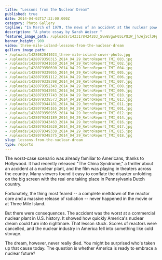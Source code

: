 ```yaml
---
title: "Lessons from the Nuclear Dream"
published: true
date: 2014-04-03T17:32:00.000Z
category: Photo Gallery
tagline: "In March of 1979, the news of an accident at the nuclear power plant at Three Mile Island near Harrisburg, Pennsylvania sent reporters rushing to the scene, while some 140,000 residents eventually fled from surrounding towns in fear and confusion."
description: "A photo essay by Sarah Weiser "
featured_image_path: /uploads/1433178424203_SvwBvgwF05LPQIW_jhJejSClDFpPagk8WzcS6SLv76kuEZaSxDlMXFMVCh05CX_juac66vHJrgyJyVFYGdjncnS5qHYxgS_R%3Ds1200
banner_height: 900
video: three-mile-island-lessons-from-the-nuclear-dream
gallery_image_path:
- /uploads/1428082041023_three-mile-island-cover-photo.jpg
- /uploads/1428079350315_2014_04_29_RetroReport_TMI_003.jpg
- /uploads/1428079341650_2014_04_29_RetroReport_TMI_002.jpg
- /uploads/1428079350690_2014_04_29_RetroReport_TMI_004.jpg
- /uploads/1428079339055_2014_04_29_RetroReport_TMI_005.jpg
- /uploads/1428079351112_2014_04_29_RetroReport_TMI_006.jpg
- /uploads/1428079338398_2014_04_29_RetroReport_TMI_007.jpg
- /uploads/1428079352343_2014_04_29_RetroReport_TMI_008.jpg
- /uploads/1428079343951_2014_04_29_RetroReport_TMI_009.jpg
- /uploads/1428079337743_2014_04_29_RetroReport_TMI_010.jpg
- /uploads/1428079338573_2014_04_29_RetroReport_TMI_013.jpg
- /uploads/1428079344181_2014_04_29_RetroReport_TMI_011.jpg
- /uploads/1428079345165_2014_04_29_RetroReport_TMI_001.jpg
- /uploads/1428079350935_2014_04_29_RetroReport_TMI_012.jpg
- /uploads/1428079343189_2014_04_29_RetroReport_TMI_014.jpg
- /uploads/1428079343463_2014_04_29_RetroReport_TMI_016.jpg
- /uploads/1428079343620_2014_04_29_RetroReport_TMI_017.jpg
- /uploads/1428079349338_2014_04_29_RetroReport_TMI_015.jpg
- /uploads/1428079348375_2014_04_29_RetroReport_TMI_018.jpg
slug: lessons-from-the-nuclear-dream
type: reports
---
```


The worst-case scenario was already familiar to Americans, thanks to Hollywood. It had recently released "The China Syndrome," a thriller about an accident at a nuclear plant, and the film was playing in theaters across the country. Many viewers found it easy to conflate the disaster unfolding on the big screen with the real one taking place in Pennsylvania Dutch country.

Fortunately, the thing most feared -- a complete meltdown of the reactor core and a massive release of radiation -- never happened in the movie or at Three Mile Island.

But there were consequences. The accident was the worst at a commercial nuclear plant in U.S. history. It showed how quickly America's nuclear dream could turn into nightmare. That lesson stuck. Scores of reactors were cancelled, and the nuclear industry in America fell into something like cold storage.

The dream, however, never really died. You might be surprised who's taken up that cause today. The question is whether America is ready to embrace a nuclear future?
